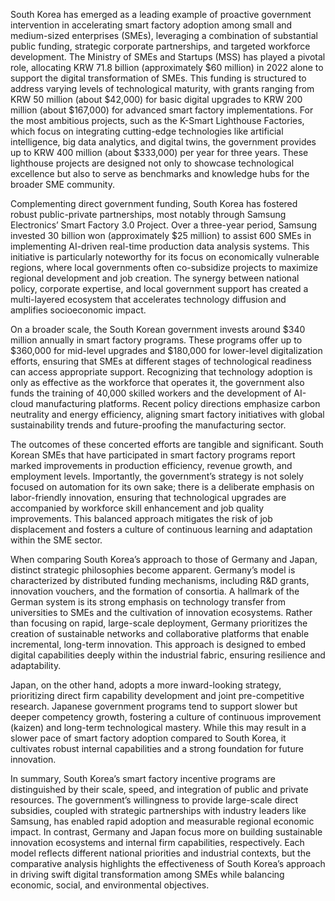 South Korea has emerged as a leading example of proactive government intervention in accelerating smart factory adoption among small and medium-sized enterprises (SMEs), leveraging a combination of substantial public funding, strategic corporate partnerships, and targeted workforce development. The Ministry of SMEs and Startups (MSS) has played a pivotal role, allocating KRW 71.8 billion (approximately $60 million) in 2022 alone to support the digital transformation of SMEs. This funding is structured to address varying levels of technological maturity, with grants ranging from KRW 50 million (about $42,000) for basic digital upgrades to KRW 200 million (about $167,000) for advanced smart factory implementations. For the most ambitious projects, such as the K-Smart Lighthouse Factories, which focus on integrating cutting-edge technologies like artificial intelligence, big data analytics, and digital twins, the government provides up to KRW 400 million (about $333,000) per year for three years. These lighthouse projects are designed not only to showcase technological excellence but also to serve as benchmarks and knowledge hubs for the broader SME community.

Complementing direct government funding, South Korea has fostered robust public-private partnerships, most notably through Samsung Electronics’ Smart Factory 3.0 Project. Over a three-year period, Samsung invested 30 billion won (approximately $25 million) to assist 600 SMEs in implementing AI-driven real-time production data analysis systems. This initiative is particularly noteworthy for its focus on economically vulnerable regions, where local governments often co-subsidize projects to maximize regional development and job creation. The synergy between national policy, corporate expertise, and local government support has created a multi-layered ecosystem that accelerates technology diffusion and amplifies socioeconomic impact.

On a broader scale, the South Korean government invests around $340 million annually in smart factory programs. These programs offer up to $360,000 for mid-level upgrades and $180,000 for lower-level digitalization efforts, ensuring that SMEs at different stages of technological readiness can access appropriate support. Recognizing that technology adoption is only as effective as the workforce that operates it, the government also funds the training of 40,000 skilled workers and the development of AI-cloud manufacturing platforms. Recent policy directions emphasize carbon neutrality and energy efficiency, aligning smart factory initiatives with global sustainability trends and future-proofing the manufacturing sector.

The outcomes of these concerted efforts are tangible and significant. South Korean SMEs that have participated in smart factory programs report marked improvements in production efficiency, revenue growth, and employment levels. Importantly, the government’s strategy is not solely focused on automation for its own sake; there is a deliberate emphasis on labor-friendly innovation, ensuring that technological upgrades are accompanied by workforce skill enhancement and job quality improvements. This balanced approach mitigates the risk of job displacement and fosters a culture of continuous learning and adaptation within the SME sector.

When comparing South Korea’s approach to those of Germany and Japan, distinct strategic philosophies become apparent. Germany’s model is characterized by distributed funding mechanisms, including R&D grants, innovation vouchers, and the formation of consortia. A hallmark of the German system is its strong emphasis on technology transfer from universities to SMEs and the cultivation of innovation ecosystems. Rather than focusing on rapid, large-scale deployment, Germany prioritizes the creation of sustainable networks and collaborative platforms that enable incremental, long-term innovation. This approach is designed to embed digital capabilities deeply within the industrial fabric, ensuring resilience and adaptability.

Japan, on the other hand, adopts a more inward-looking strategy, prioritizing direct firm capability development and joint pre-competitive research. Japanese government programs tend to support slower but deeper competency growth, fostering a culture of continuous improvement (kaizen) and long-term technological mastery. While this may result in a slower pace of smart factory adoption compared to South Korea, it cultivates robust internal capabilities and a strong foundation for future innovation.

In summary, South Korea’s smart factory incentive programs are distinguished by their scale, speed, and integration of public and private resources. The government’s willingness to provide large-scale direct subsidies, coupled with strategic partnerships with industry leaders like Samsung, has enabled rapid adoption and measurable regional economic impact. In contrast, Germany and Japan focus more on building sustainable innovation ecosystems and internal firm capabilities, respectively. Each model reflects different national priorities and industrial contexts, but the comparative analysis highlights the effectiveness of South Korea’s approach in driving swift digital transformation among SMEs while balancing economic, social, and environmental objectives.